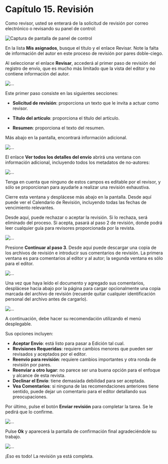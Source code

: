 # Capítulo 15. Revisión
Como revisor, usted se enterará de la solicitud de revisión por correo electrónico o revisando su panel de control:

![Captura de pantalla de panel de control](./assets/image158.png)

En la lista **Mis asignados**, busque el título y el enlace Revisar. Note la falta de información del autor en este proceso de revisión por pares doble-ciego.

Al seleccionar el enlace **Revisar**, accederá al primer paso de revisión del registro de envío, que es mucho más limitado que la vista del editor y no contiene información del autor.

![...](./assets/image82.png)

Este primer paso consiste en las siguientes secciones:

* **Solicitud de revisión**: proporciona un texto que le invita a actuar como revisor.

* **Título del artículo**: proporciona el título del artículo.

* **Resumen**: proporciona el texto del resumen.

Más abajo en la pantalla, encontrará información adicional.

![...](./assets/image21.png)

El enlace **Ver todos los detalles del envío** abrirá una ventana con información adicional, incluyendo todos los metadatos de no-autores:

![...](./assets/image208.png)

Tenga en cuenta que ninguno de estos campos es editable por el revisor, y sólo se proporcionan para ayudarle a realizar una revisión exhaustiva.

Cierre esta ventana y desplácese más abajo en la pantalla. Desde aquí puede ver el Calendario de Revisión, incluyendo todas las fechas de vencimiento relevantes.

Desde aquí, puede rechazar o aceptar la revisión. Si lo rechaza, será eliminado del proceso. Si acepta, pasará al paso 2 de revisión, donde podrá leer cualquier guía para revisores proporcionada por la revista.

![...](./assets/image198.png)

Presione **Continuar al paso 3**. Desde aquí puede descargar una copia de los archivos de revisión e introducir sus comentarios de revisión. La primera ventana es para comentarios al editor y al autor; la segunda ventana es sólo para el editor.

![...](./assets/image180.png)

Una vez que haya leído el documento y agregado sus comentarios, desplácese hacia abajo por la página para cargar opcionalmente una copia marcada del archivo de revisión (recuerde quitar cualquier identificación personal del archivo antes de cargarlo).

![...](./assets/image173.png)

A continuación, debe hacer su recomendación utilizando el menú desplegable.


Sus opciones incluyen:

* **Aceptar Envío**: está listo para pasar a Edición tal cual.
* **Revisiones Requeridas**: requiere cambios menores que pueden ser revisados y aceptados por el editor.
* **Reenvío para revisión**: requiere cambios importantes y otra ronda de revisión por pares.
* **Reenviar a otro lugar**: no parece ser una buena opción para el enfoque y alcance de esta revista.
* **Declinar el Envío**: tiene demasiada debilidad para ser aceptada.
* **Vea Comentarios**: si ninguna de las recomendaciones anteriores tiene sentido, puede dejar un comentario para el editor detallando sus preocupaciones.

Por último, pulse el botón **Enviar revisión** para completar la tarea. Se le pedirá que lo confirme.

![...](./assets/image159.png)

Pulse **Ok** y aparecerá la pantalla de confirmación final agradeciéndole su trabajo.

![...](./assets/image164.png)

¡Eso es todo! La revisión ya está completa.
